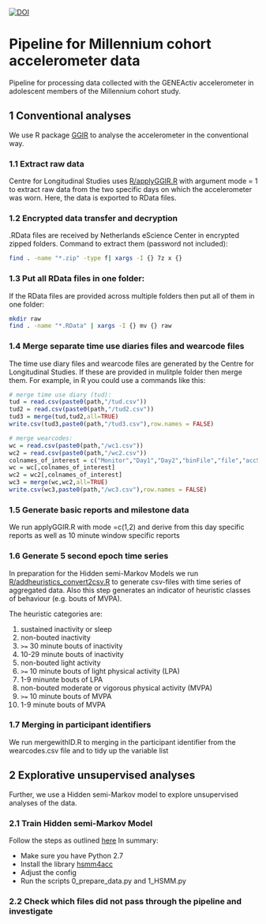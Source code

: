 [![DOI](https://zenodo.org/badge/89707831.svg)](https://zenodo.org/badge/latestdoi/89707831)

# Pipeline for Millennium cohort accelerometer data

Pipeline for processing data collected with the GENEActiv accelerometer in adolescent members of the Millennium cohort study.

## 1 Conventional analyses
We use R package [GGIR](https://github.com/wadpac/GGIR) to analyse the accelerometer in the conventional way.

### 1.1 Extract raw data

Centre for Longitudinal Studies uses [R/applyGGIR.R](R/applyGGIR.R) with argument mode = 1 to extract raw data from the two specific days on which the accelerometer was worn. Here, the data is exported to RData files.

### 1.2 Encrypted data transfer and decryption
.RData files are received by Netherlands eScience Center in encrypted zipped folders. Command to extract them (password not included):
```bash
find . -name "*.zip" -type f| xargs -I {} 7z x {}
```

### 1.3 Put all RData files in one folder:
If the RData files are provided across multiple folders then put all of them in one folder:
```bash
mkdir raw
find . -name "*.RData" | xargs -I {} mv {} raw
```

### 1.4 Merge separate time use diaries files and wearcode files

The time use diary files and wearcode files are generated by the Centre for Longitudinal Studies. If these are provided in mulitple folder then merge them. For example, in R you could use a commands like this:
```R
# merge time use diary (tud):
tud = read.csv(paste0(path,"/tud.csv"))
tud2 = read.csv(paste0(path,"/tud2.csv"))
tud3 = merge(tud,tud2,all=TRUE)
write.csv(tud3,paste0(path,"/tud3.csv"),row.names = FALSE)

# merge wearcodes:
wc = read.csv(paste0(path,"/wc1.csv"))
wc2 = read.csv(paste0(path,"/wc2.csv"))
colnames_of_interest = c("Monitor","Day1","Day2","binFile","file","accSmallID")
wc = wc[,colnames_of_interest]
wc2 = wc2[,colnames_of_interest]
wc3 = merge(wc,wc2,all=TRUE)
write.csv(wc3,paste0(path,"/wc3.csv"),row.names = FALSE)
```

### 1.5 Generate basic reports and milestone data

We run applyGGIR.R with mode =c(1,2) and derive from this day specific reports as well as 10 minute window specific reports

### 1.6 Generate 5 second epoch time series

In preparation for  the Hidden semi-Markov Models we run [R/addheuristics_convert2csv.R](R/addheuristics_convert2csv.R) to generate csv-files with time series of aggregated data. Also this step generates an indicator of heuristic classes of behaviour (e.g. bouts of MVPA).

The heuristic categories are:

1. sustained inactivity or sleep
2. non-bouted inactivity
3. `>=` 30 minute bouts of inactivity
4. 10-29 minute bouts of inactivity
5. non-bouted light activity
6. `>=` 10 minute bouts of light physical activity (LPA)
7. 1-9 minunte bouts of LPA
8. non-bouted moderate or vigorous physical activity (MVPA)
9. `>=` 10 minute bouts of MVPA
10. 1-9 minute bouts of MVPA

### 1.7 Merging in participant identifiers
We run mergewithID.R to merging in the participant identifier from the wearcodes.csv file and to tidy up the variable list


## 2 Explorative unsupervised analyses
Further, we use a Hidden semi-Markov model to explore unsupervised analyses of the data.


### 2.1 Train Hidden semi-Markov Model

Follow the steps as outlined [here](python/README.md)
In summary:

- Make sure you have Python 2.7
- Install the library [hsmm4acc](https://github.com/wadpac/hsmm4acc)
- Adjust the config
- Run the scripts 0_prepare_data.py and 1_HSMM.py

### 2.2 Check which files did not pass through the pipeline and investigate
